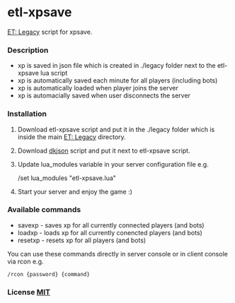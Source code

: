# etl-xpsave

[ET: Legacy](https://github.com/etlegacy/etlegacy) script for xpsave.

### Description

- xp is saved in json file which is created in ./legacy folder next to the etl-xpsave lua script
- xp is automatically saved each minute for all players (including bots)
- xp is automatically loaded when player joins the server
- xp is automacially saved when user disconnects the server

### Installation

1. Download etl-xpsave script and put it in the ./legacy folder which is inside the main [ET: Legacy](https://github.com/etlegacy/etlegacy) directory.
2. Download [dkjson](http://dkolf.de/src/dkjson-lua.fsl/home) script and put it next to etl-xpsave script.
3. Update lua_modules variable in your server configuration file e.g.

    /set lua_modules "etl-xpsave.lua"

4. Start your server and enjoy the game :)

### Available commands

- savexp - saves xp for all currently connected players (and bots)
- loadxp - loads xp for all currently conencted players (and bots)
- resetxp - resets xp for all players (and bots)

You can use these commands directly in server console or in client console via rcon e.g.

    /rcon {password} {command}

### License [MIT](LICENSE.md)
